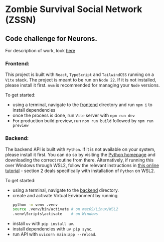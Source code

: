 # Zombie Survival Social Network (ZSSN)

## Code challenge for Neurons.

For description of work, look [here](/challenge-description.md)

### Frontend:

This project is built with `React`, `TypeScript` and `TailwindCSS` running on a `Vite` stack. The project is meant to be run on `Node 22`. If it is not installed, please install it first. `nvm` is recommended for managing your `Node` versions.

To get started:

- using a terminal, navigate to the [frontend](/frontend) directory and run `npm i` to install dependencies
- once the process is done, run `Vite` server with `npm run dev`
- For production build preview, run `npm run build` followed by `npm run preview`

### Backend:

The backend API is built with `Python`. If it is not available on your system, please install it first. You can do so by visiting the [Python homepage](https://www.python.org/downloads/) and downloading the correct routine from there. Alternatively, if running this over Windows through WSL2, follow the relevant instructions in [this online tutorial](https://medium.com/@charles.guinand/installing-wsl2-python-and-virtual-environments-on-windows-11-with-vs-code-a-comprehensive-guide-32db3c1a5847) - section 2 deals specifically with installation of `Python` on WSL2.

To get started:

- using a terminal, navigate to the [backend](/backend) directory.
- create and activate Virtual Environment by running
  ```sh
  python -m venv .venv
  source .venv/bin/activate # on macOS/Linux/WSL2
  .venv\Scripts\activate    # on Windows
  ```
- install `uv` with `pip install uv`.
- install dependencies with `uv pip sync`.
- run API with `uvicorn main:app --reload`.
